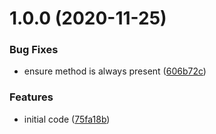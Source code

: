 # 1.0.0 (2020-11-25)


### Bug Fixes

* ensure method is always present ([606b72c](https://github.com/erdDEVcode/react-transaction-toasts/commit/606b72c1277bb70fab9770aaca942a690934a90c))


### Features

* initial code ([75fa18b](https://github.com/erdDEVcode/react-transaction-toasts/commit/75fa18bdc00a02c142a31a2d5c420365f89430fb))
